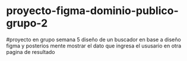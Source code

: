 # proyecto-figma-dominio-publico-grupo-2
#proyecto en grupo semana 5 diseño de un buscador en base a diseño figma y posterios mente mostrar el dato que ingresa el ususario en otra pagina de resultado
